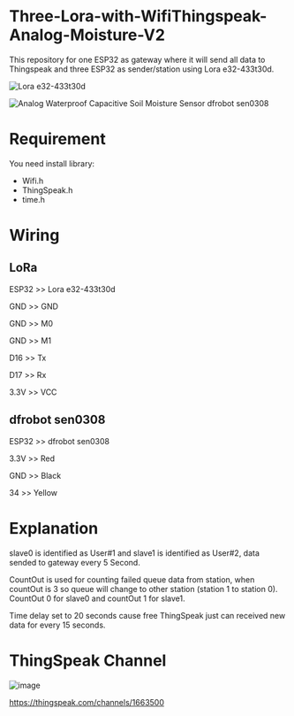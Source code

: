 # Three-Lora-with-WifiThingspeak-Analog-Moisture-V2
This repository for one ESP32 as gateway where it will send all data to Thingspeak and three ESP32 as sender/station using Lora e32-433t30d.

![Lora e32-433t30d](https://www.ebyte.com/Uploadfiles/Picture/2021-5-25/20215251730359457.jpg)

![Analog Waterproof Capacitive Soil Moisture Sensor dfrobot sen0308](https://img.dfrobot.com.cn/wiki/none/8cab8d259187bb1bd867f5c3f0b48a8f)

# Requirement
You need install library:
- Wifi.h
- ThingSpeak.h
- time.h

# Wiring
## LoRa
ESP32 >>  Lora e32-433t30d

GND   >> GND

GND   >> M0

GND   >> M1

D16   >> Tx

D17   >> Rx

3.3V  >> VCC

## dfrobot sen0308
ESP32 >> dfrobot sen0308

3.3V  >> Red

GND   >> Black

34    >> Yellow

# Explanation
slave0 is identified as User#1 and slave1 is identified as User#2, data sended to gateway every 5 Second.

CountOut is used for counting failed queue data from station, when countOut is 3 so queue will change to other station (station 1 to station 0). CountOut 0 for slave0 and countOut 1 for slave1.

Time delay set to 20 seconds cause free ThingSpeak just can received new data for every 15 seconds.

# ThingSpeak Channel
![image](https://user-images.githubusercontent.com/30497994/156393181-906c5002-ce05-4a08-80ba-3a59b9e67453.png)

https://thingspeak.com/channels/1663500
